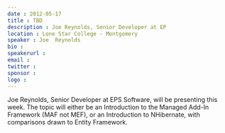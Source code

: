 ```yaml
---
date : 2012-05-17
title : TBD
description : Joe Reynolds, Senior Developer at EP
location : Lone Star College - Montgomery
speaker : Joe  Reynolds
bio : 
speakerurl : 
email : 
twitter : 
sponsor : 
logo : 
---
```

Joe Reynolds, Senior Developer at EPS Software, will be presenting this week. The topic will either be an Introduction to the Managed Add-In Framework (MAF not MEF), or an Introduction to NHibernate, with comparisons drawn to Entity Framework.

